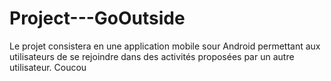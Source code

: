 # Project---GoOutside

Le projet consistera en une application mobile sour Android permettant aux utilisateurs de se rejoindre dans des activités proposées par un autre utilisateur.
Coucou
